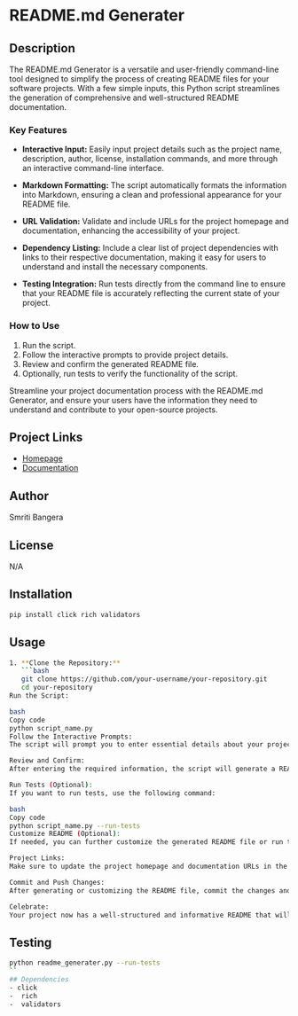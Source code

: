 # README.md Generater

## Description
The README.md Generator is a versatile and user-friendly command-line tool designed to simplify the process of creating README files for your software projects. With a few simple inputs, this Python script streamlines the generation of comprehensive and well-structured README documentation.

### Key Features

- **Interactive Input:** Easily input project details such as the project name, description, author, license, installation commands, and more through an interactive command-line interface.

- **Markdown Formatting:** The script automatically formats the information into Markdown, ensuring a clean and professional appearance for your README file.

- **URL Validation:** Validate and include URLs for the project homepage and documentation, enhancing the accessibility of your project.

- **Dependency Listing:** Include a clear list of project dependencies with links to their respective documentation, making it easy for users to understand and install the necessary components.

- **Testing Integration:** Run tests directly from the command line to ensure that your README file is accurately reflecting the current state of your project.

### How to Use

1. Run the script.
2. Follow the interactive prompts to provide project details.
3. Review and confirm the generated README file.
4. Optionally, run tests to verify the functionality of the script.

Streamline your project documentation process with the README.md Generator, and ensure your users have the information they need to understand and contribute to your open-source projects.

## Project Links
- [Homepage](False)
- [Documentation](None)

## Author
Smriti Bangera

## License
N/A

## Installation
```bash
pip install click rich validators
```

## Usage
```bash
1. **Clone the Repository:**
   ```bash
   git clone https://github.com/your-username/your-repository.git
   cd your-repository
Run the Script:

bash
Copy code
python script_name.py
Follow the Interactive Prompts:
The script will prompt you to enter essential details about your project. Provide information such as the project name, description, author, license, installation command, usage instructions, test command, and project dependencies.

Review and Confirm:
After entering the required information, the script will generate a README.md file. Review the generated content and confirm to proceed.

Run Tests (Optional):
If you want to run tests, use the following command:

bash
Copy code
python script_name.py --run-tests
Customize README (Optional):
If needed, you can further customize the generated README file or run the script with the --create-new-readme option to create a new README file.

Project Links:
Make sure to update the project homepage and documentation URLs in the generated README to point to the actual locations.

Commit and Push Changes:
After generating or customizing the README file, commit the changes and push them to your repository.

Celebrate:
Your project now has a well-structured and informative README that will help users understand, contribute to, and collaborate on your open-source project.
```

## Testing
```bash
python readme_generater.py --run-tests
``
## Dependencies
- click
-  rich
-  validators